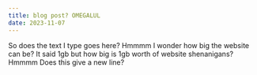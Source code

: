 ```yaml
---
title: blog post? OMEGALUL
date: 2023-11-07
---
```

So does the text I type goes here? Hmmmm I wonder how big the website can be? It said 1gb but how big is 1gb worth of website shenanigans? Hmmmm 
Does this give a new line?
